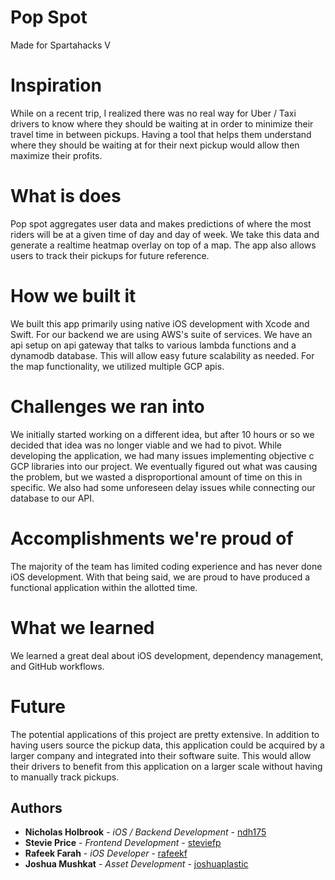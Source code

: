 # Pop Spot

Made for Spartahacks V

# Inspiration

While on a recent trip, I realized there was no real way for Uber / Taxi drivers to know where they should be waiting at in order to minimize their travel time in between pickups. Having a tool that helps them understand where they should be waiting at for their next pickup would allow then maximize their profits.

# What is does

Pop spot aggregates user data and makes predictions of where the most riders will be at a given time of day and day of week. We take this data and generate a realtime heatmap overlay on top of a map. The app also allows users to track their pickups for future reference.

# How we built it

We built this app primarily using native iOS development with Xcode and Swift. For our backend we are using AWS's suite of services. We have an api setup on api gateway that talks to various lambda functions and a dynamodb database. This will allow easy future scalability as needed. For the map functionality, we utilized multiple GCP apis. 

# Challenges we ran into

We initially started working on a different idea, but after 10 hours or so we decided that idea was no longer viable and we had to pivot. While developing the application, we had many issues implementing objective c GCP libraries into our project. We eventually figured out what was causing the problem, but we wasted a disproportional amount of time on this in specific. We also had some unforeseen delay issues while connecting our database to our API.


# Accomplishments we're proud of

The majority of the team has limited coding experience and has never done iOS development. With that being said, we are proud to have produced a functional application within the allotted time.

# What we learned

We learned a great deal about iOS development, dependency management, and GitHub workflows.

# Future

The potential applications of this project are pretty extensive. In addition to having users source the pickup data, this application could be acquired by a larger company and integrated into their software suite. This would allow their drivers to benefit from this application on a larger scale without having to manually track pickups.

## Authors

* **Nicholas Holbrook** - *iOS / Backend Development* - [ndh175](https://github.com/ndh175)
* **Stevie Price** - *Frontend Development* - [steviefp](https://github.com/steviefp)
* **Rafeek Farah** - *iOS Developer* - [rafeekf](https://github.com/rafeekf)
* **Joshua Mushkat** - *Asset Development* - [joshuaplastic](https://github.com/joshuaplastic)

